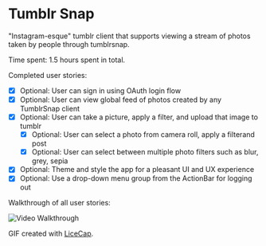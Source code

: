 # Tumblr Snap

"Instagram-esque" tumblr client that supports viewing a stream of photos taken by people through tumblrsnap.

Time spent: 1.5 hours spent in total.

Completed user stories:

 * [x] Optional: User can sign in using OAuth login flow
 * [x] Optional: User can view global feed of photos created by any TumblrSnap client
 * [x] Optional: User can take a picture, apply a filter, and upload that image to tumblr
    * [x] Optional: User can select a photo from camera roll, apply a filterand post
    * [x] Optional: User can select between multiple photo filters such as blur, grey, sepia
 * [x] Optional: Theme and style the app for a pleasant UI and UX experience
 * [x] Optional: Use a drop-down menu group from the ActionBar for logging out
  
Walkthrough of all user stories:

![Video Walkthrough](tumblr_snap_app.gif)

GIF created with [LiceCap](http://www.cockos.com/licecap/).

